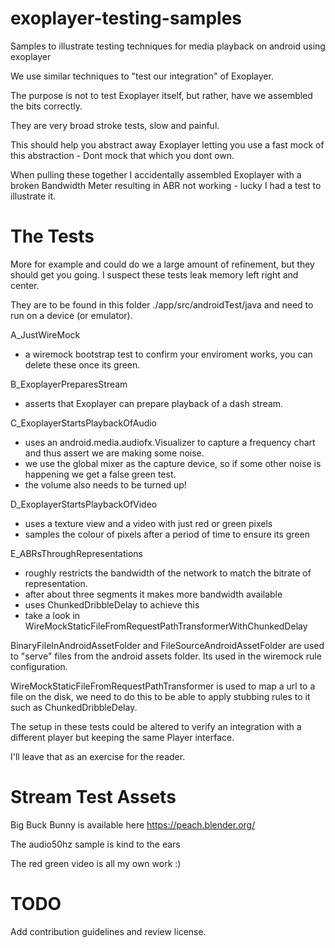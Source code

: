 # exoplayer-testing-samples

Samples to illustrate testing techniques for media playback on android using exoplayer

We use similar techniques to "test our integration" of Exoplayer.

The purpose is not to test Exoplayer itself, but rather, have we assembled the bits correctly.

They are very broad stroke tests, slow and painful.

This should help you abstract away Exoplayer letting you use a fast mock of this abstraction - Dont mock that which you dont own.

When pulling these together I accidentally assembled Exoplayer with a broken Bandwidth Meter resulting in ABR not working - lucky I had a test to illustrate it.

# The Tests

More for example and could do we a large amount of refinement, but they should get you going. I suspect these tests leak memory left right and center.

They are to be found in this folder ./app/src/androidTest/java and need to run on a device (or emulator).

A_JustWireMock
 - a wiremock bootstrap test to confirm your enviroment works, you can delete these once its green.

B_ExoplayerPreparesStream
 - asserts that Exoplayer can prepare playback of a dash stream.

C_ExoplayerStartsPlaybackOfAudio
 - uses an android.media.audiofx.Visualizer to capture a frequency chart and thus assert we are making some noise.
 - we use the global mixer as the capture device, so if some other noise is happening we get a false green test.
 - the volume also needs to be turned up!

D_ExoplayerStartsPlaybackOfVideo
 - uses a texture view and a video with just red or green pixels
 - samples the colour of pixels after a period of time to ensure its green

E_ABRsThroughRepresentations
 - roughly restricts the bandwidth of the network to match the bitrate of representation.
 - after about three segments it makes more bandwidth available
 - uses ChunkedDribbleDelay to achieve this
 - take a look in WireMockStaticFileFromRequestPathTransformerWithChunkedDelay


BinaryFileInAndroidAssetFolder and FileSourceAndroidAssetFolder are used to "serve" files from the android assets folder.
Its used in the wiremock rule configuration.

WireMockStaticFileFromRequestPathTransformer is used to map a url to a file on the disk, we need to do this to be able to apply stubbing rules to it such as ChunkedDribbleDelay.





The setup in these tests could be altered to verify an integration with a different player but keeping the same Player interface.

I'll leave that as an exercise for the reader.


# Stream Test Assets

Big Buck Bunny is available here https://peach.blender.org/

The audio50hz sample is kind to the ears

The red green video is all my own work :)


# TODO

Add contribution guidelines and review license. 